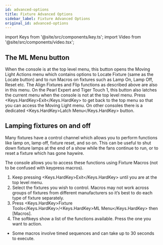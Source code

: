 ```yaml
---
id: advanced-options
title: Fixture Advanced Options
sidebar_label: Fixture Advanced Options
original_id: advanced-options
---
```


import Keys from '@site/src/components/key.ts';
import Video from '@site/src/components/video.tsx';

## The ML Menu button

When the console is at the top level menu, this button opens the Moving Light Actions menu which contains options to Locate Fixture (same as the Locate button) and to run Macros on fixtures such as Lamp On, Lamp Off, Reset etc. The Align Fixtures and Flip functions as described above are also in this menu.
On the Pearl Expert and Tiger Touch 1, this button also latches the current menu when the console is not at the top level menu. Press <Keys.HardKey>Exit</Keys.HardKey> to get back to the top menu so that you can access the Moving Light menu. On other consoles there is a dedicated <Keys.HardKey>Latch Menu</Keys.HardKey> button.

## Lamping fixtures on and off

Many fixtures have a control channel which allows you to perform functions like lamp on, lamp off, fixture reset, and so on. This can be useful to shut down fixture lamps at the end of a show while the fans continue to run, or to reset a fixture which has gone haywire.

The console allows you to access these functions using Fixture Macros (not to be confused with keypress macros).

1.	Keep pressing <Keys.HardKey>Exit</Keys.HardKey> until you are at the top level menu.
2.	Select the fixtures you wish to control. Macros may not work across groups of fixtures from different manufacturers so it’s best to do each type of fixture separately.
3.	Press <Keys.HardKey>Fixture Tools</Keys.HardKey>/<Keys.HardKey>ML Menu</Keys.HardKey> then [Macros].
4.	The softkeys show a list of the functions available. Press the one you want to action.

-	Some macros involve timed sequences and can take up to 30 seconds to execute.
